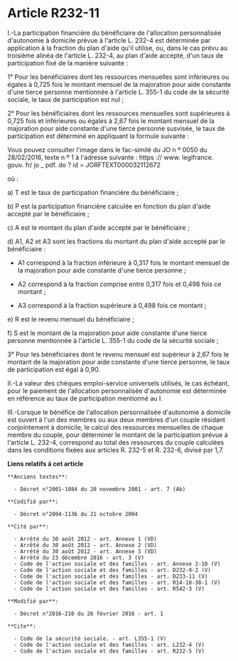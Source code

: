 # Article R232-11

I.-La participation financière du bénéficiaire de l'allocation personnalisée d'autonomie à domicile prévue à l'article L.
232-4 est déterminée par application à la fraction du plan d'aide qu'il utilise, ou, dans le cas prévu au troisième alinéa de
l'article L. 232-4, au plan d'aide accepté, d'un taux de participation fixé de la manière suivante : 

1° Pour les bénéficiaires dont les ressources mensuelles sont inférieures ou égales à 0,725 fois le montant mensuel de la
majoration pour aide constante d'une tierce personne mentionnée à l'article L. 355-1 du code de la sécurité sociale, le taux
de participation est nul ; 

2° Pour les bénéficiaires dont les ressources mensuelles sont supérieures à 0,725 fois et inférieures ou égales à 2,67 fois
le montant mensuel de la majoration pour aide constante d'une tierce personne susvisée, le taux de participation est
déterminé en appliquant la formule suivante : 

Vous pouvez consulter l'image dans le fac-similé du JO n º 0050 du 28/02/2016, texte n º 1 à l'adresse suivante :  https ://
www. legifrance. gouv. fr/ jo _ pdf. do ? id = JORFTEXT000032112672 

où : 

a) T est le taux de participation financière du bénéficiaire ; 

b) P est la participation financière calculée en fonction du plan d'aide accepté par le bénéficiaire ; 

c) A est le montant du plan d'aide accepté par le bénéficiaire ; 

d) A1, A2 et A3 sont les fractions du montant du plan d'aide accepté par le bénéficiaire :

- A1 correspond à la fraction inférieure à 0,317 fois le montant mensuel de la majoration pour aide constante d'une tierce
personne ;

- A2 correspond à la fraction comprise entre 0,317 fois et 0,498 fois ce montant ;

- A3 correspond à la fraction supérieure à 0,498 fois ce montant ; 

e) R est le revenu mensuel du bénéficiaire ; 

f) S est le montant de la majoration pour aide constante d'une tierce personne mentionnée à l'article L. 355-1 du code de la
sécurité sociale ; 

3° Pour les bénéficiaires dont le revenu mensuel est supérieur à 2,67 fois le montant de la majoration pour aide constante
d'une tierce personne, le taux de participation est égal à 0,90. 

II.-La valeur des chèques emploi-service universels utilisés, le cas échéant, pour le paiement de l'allocation personnalisée
d'autonomie est déterminée en référence au taux de participation mentionné au I. 

III.-Lorsque le bénéfice de l'allocation personnalisée d'autonomie à domicile est ouvert à l'un des membres ou aux deux
membres d'un couple résidant conjointement à domicile, le calcul des ressources mensuelles de chaque membre du couple, pour
déterminer le montant de la participation prévue à l'article L. 232-4, correspond au total des ressources du couple calculées
dans les conditions fixées aux articles R. 232-5 et R. 232-6, divisé par 1,7.

**Liens relatifs à cet article**

	**Anciens textes**:

	  - Décret n°2001-1084 du 20 novembre 2001 - art. 7 (Ab)

	**Codifié par**:

	  - Décret n°2004-1136 du 21 octobre 2004

	**Cité par**:

	  - Arrêté du 30 août 2012 - art. Annexe 1 (VD)
	  - Arrêté du 30 août 2012 - art. Annexe 2 (VD)
	  - Arrêté du 30 août 2012 - art. Annexe 3 (VD)
	  - Arrêté du 23 décembre 2016 - art. 3 (V)
	  - Code de l'action sociale et des familles - art. Annexe 2-10 (V)
	  - Code de l'action sociale et des familles - art. D232-9-2 (V)
	  - Code de l'action sociale et des familles - art. D233-11 (V)
	  - Code de l'action sociale et des familles - art. R14-10-38-1 (V)
	  - Code de l'action sociale et des familles - art. R542-3 (V)

	**Modifié par**:

	  - Décret n°2016-210 du 26 février 2016 - art. 1

	**Cite**:

	  - Code de la sécurité sociale. - art. L355-1 (V)
	  - Code de l'action sociale et des familles - art. L232-4 (V)
	  - Code de l'action sociale et des familles - art. R232-5 (V)
